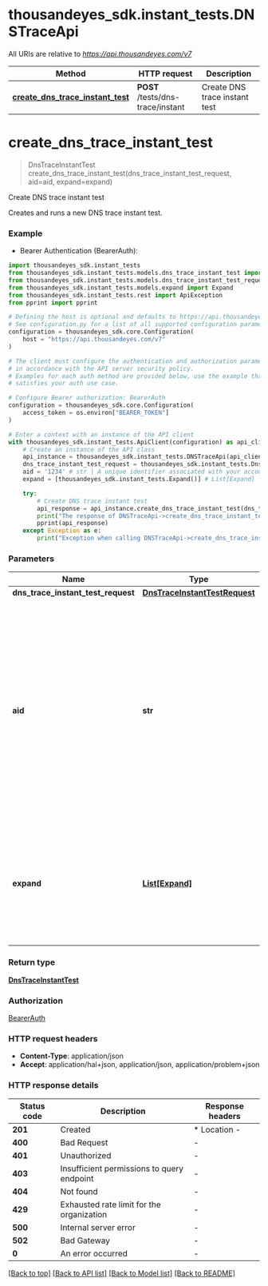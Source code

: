 # thousandeyes_sdk.instant_tests.DNSTraceApi

All URIs are relative to *https://api.thousandeyes.com/v7*

Method | HTTP request | Description
------------- | ------------- | -------------
[**create_dns_trace_instant_test**](DNSTraceApi.md#create_dns_trace_instant_test) | **POST** /tests/dns-trace/instant | Create DNS trace instant test


# **create_dns_trace_instant_test**
> DnsTraceInstantTest create_dns_trace_instant_test(dns_trace_instant_test_request, aid=aid, expand=expand)

Create DNS trace instant test

Creates and runs a new DNS trace instant test.

### Example

* Bearer Authentication (BearerAuth):

```python
import thousandeyes_sdk.instant_tests
from thousandeyes_sdk.instant_tests.models.dns_trace_instant_test import DnsTraceInstantTest
from thousandeyes_sdk.instant_tests.models.dns_trace_instant_test_request import DnsTraceInstantTestRequest
from thousandeyes_sdk.instant_tests.models.expand import Expand
from thousandeyes_sdk.instant_tests.rest import ApiException
from pprint import pprint

# Defining the host is optional and defaults to https://api.thousandeyes.com/v7
# See configuration.py for a list of all supported configuration parameters.
configuration = thousandeyes_sdk.core.Configuration(
    host = "https://api.thousandeyes.com/v7"
)

# The client must configure the authentication and authorization parameters
# in accordance with the API server security policy.
# Examples for each auth method are provided below, use the example that
# satisfies your auth use case.

# Configure Bearer authorization: BearerAuth
configuration = thousandeyes_sdk.core.Configuration(
    access_token = os.environ["BEARER_TOKEN"]
)

# Enter a context with an instance of the API client
with thousandeyes_sdk.instant_tests.ApiClient(configuration) as api_client:
    # Create an instance of the API class
    api_instance = thousandeyes_sdk.instant_tests.DNSTraceApi(api_client)
    dns_trace_instant_test_request = thousandeyes_sdk.instant_tests.DnsTraceInstantTestRequest() # DnsTraceInstantTestRequest | 
    aid = '1234' # str | A unique identifier associated with your account group. You can retrieve your `AccountGroupId` from the `/account-groups` endpoint. Note that you must be assigned to the target account group. Specifying this parameter without being assigned to the target account group will result in an error response. (optional)
    expand = [thousandeyes_sdk.instant_tests.Expand()] # List[Expand] | (Optional) Indicates if the test sub-resources should be expanded. Defaults to no expansion. To expand the `agents` sub-resource, use the query `?expand=agent`. (optional)

    try:
        # Create DNS trace instant test
        api_response = api_instance.create_dns_trace_instant_test(dns_trace_instant_test_request, aid=aid, expand=expand)
        print("The response of DNSTraceApi->create_dns_trace_instant_test:\n")
        pprint(api_response)
    except Exception as e:
        print("Exception when calling DNSTraceApi->create_dns_trace_instant_test: %s\n" % e)
```



### Parameters


Name | Type | Description  | Notes
------------- | ------------- | ------------- | -------------
 **dns_trace_instant_test_request** | [**DnsTraceInstantTestRequest**](DnsTraceInstantTestRequest.md)|  | 
 **aid** | **str**| A unique identifier associated with your account group. You can retrieve your &#x60;AccountGroupId&#x60; from the &#x60;/account-groups&#x60; endpoint. Note that you must be assigned to the target account group. Specifying this parameter without being assigned to the target account group will result in an error response. | [optional] 
 **expand** | [**List[Expand]**](Expand.md)| (Optional) Indicates if the test sub-resources should be expanded. Defaults to no expansion. To expand the &#x60;agents&#x60; sub-resource, use the query &#x60;?expand&#x3D;agent&#x60;. | [optional] 

### Return type

[**DnsTraceInstantTest**](DnsTraceInstantTest.md)

### Authorization

[BearerAuth](../README.md#BearerAuth)

### HTTP request headers

 - **Content-Type**: application/json
 - **Accept**: application/hal+json, application/json, application/problem+json

### HTTP response details

| Status code | Description | Response headers |
|-------------|-------------|------------------|
**201** | Created |  * Location -  <br>  |
**400** | Bad Request |  -  |
**401** | Unauthorized |  -  |
**403** | Insufficient permissions to query endpoint |  -  |
**404** | Not found |  -  |
**429** | Exhausted rate limit for the organization |  -  |
**500** | Internal server error |  -  |
**502** | Bad Gateway |  -  |
**0** | An error occurred |  -  |

[[Back to top]](#) [[Back to API list]](../README.md#documentation-for-api-endpoints) [[Back to Model list]](../README.md#documentation-for-models) [[Back to README]](../README.md)

